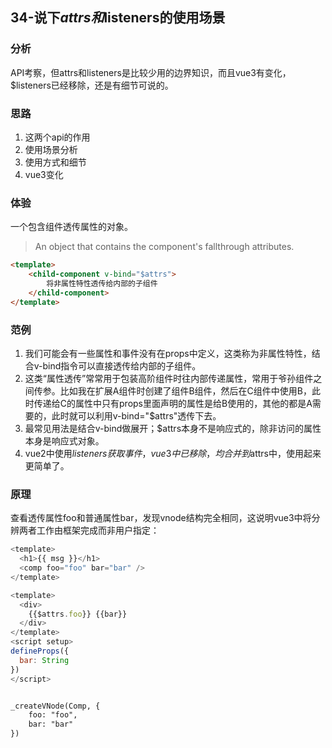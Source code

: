 ## 34-说下$attrs和$listeners的使用场景

### 分析

API考察，但attrs和listeners是比较少用的边界知识，而且vue3有变化，$listeners已经移除，还是有细节可说的。

### 思路

1. 这两个api的作用
2. 使用场景分析
3. 使用方式和细节
4. vue3变化

### 体验

一个包含组件透传属性的对象。

> An object that contains the component's fallthrough attributes.

```html
<template>
    <child-component v-bind="$attrs">
        将非属性特性透传给内部的子组件
    </child-component>
</template>
```

### 范例

1. 我们可能会有一些属性和事件没有在props中定义，这类称为非属性特性，结合v-bind指令可以直接透传给内部的子组件。
2. 这类“属性透传”常常用于包装高阶组件时往内部传递属性，常用于爷孙组件之间传参。比如我在扩展A组件时创建了组件B组件，然后在C组件中使用B，此时传递给C的属性中只有props里面声明的属性是给B使用的，其他的都是A需要的，此时就可以利用v-bind="$attrs"透传下去。
3. 最常见用法是结合v-bind做展开；$attrs本身不是响应式的，除非访问的属性本身是响应式对象。
4. vue2中使用$listeners获取事件，vue3中已移除，均合并到$attrs中，使用起来更简单了。

### 原理

查看透传属性foo和普通属性bar，发现vnode结构完全相同，这说明vue3中将分辨两者工作由框架完成而非用户指定：

```js
<template>
  <h1>{{ msg }}</h1>
  <comp foo="foo" bar="bar" />
</template>
```



```js
<template>
  <div>
    {{$attrs.foo}} {{bar}}
  </div>
</template>
<script setup>
defineProps({
  bar: String
})
</script>
```



```html

_createVNode(Comp, {
    foo: "foo",
    bar: "bar"
})
```

